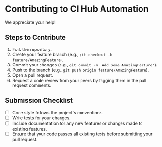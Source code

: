 # Contributing to CI Hub Automation

We appreciate your help!

## Steps to Contribute
1. Fork the repository.
2. Create your feature branch (e.g., `git checkout -b feature/AmazingFeature`).
3. Commit your changes (e.g., `git commit -m 'Add some AmazingFeature'`).
4. Push to the branch (e.g., `git push origin feature/AmazingFeature`).
5. Open a pull request.
6. Request a code review from your peers by tagging them in the pull request comments.

## Submission Checklist
- [ ] Code style follows the project's conventions.
- [ ] Write tests for your changes.
- [ ] Include documentation for any new features or changes made to existing features.
- [ ] Ensure that your code passes all existing tests before submitting your pull request.
